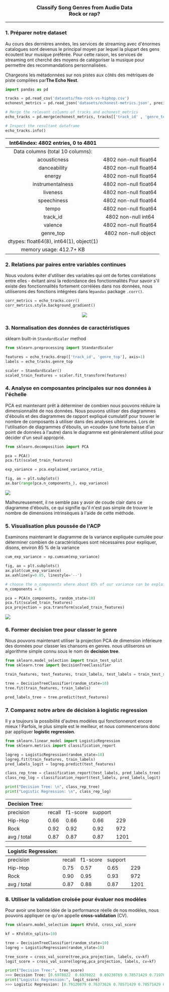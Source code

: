 <h3 align='center'>Classify Song Genres from Audio Data<br>Rock or rap?</h3><hr>



<!-- <p align='center'>
  <img width=500 height=300 src='https://i.ytimg.com/vi/oPgWYj2smCw/maxresdefault.jpg'>
</p> -->

<h3>1. Préparer notre dataset</h3>
<p>   Au cours des dernières années, les services de streaming avec d'énormes catalogues sont devenus le principal moyen par lequel la plupart des gens écoutent leur musique préférée. Pour cette raison, les services de streaming ont cherché des moyens de catégoriser la musique pour permettre des recommandations personnalisées.

Chargeons les métadonnées sur nos pistes aux côtés des métriques de piste compilées par<b>The Echo Nest</b>.</p>

```python
import pandas as pd

tracks = pd.read_csv('datasets/fma-rock-vs-hiphop.csv')
echonest_metrics = pd.read_json('datasets/echonest-metrics.json', precise_float=True)

# Merge the relevant columns of tracks and echonest_metrics
echo_tracks = pd.merge(echonest_metrics, tracks[['track_id' , 'genre_top']], how='inner', on='track_id')

# Inspect the resultant dataframe
echo_tracks.info()
```
|   Int64Index: 4802 entries, 0 to 4801   |                       |
|:---------------------------------------:|:---------------------:|
|     Data columns (total 10 columns):    |                       |
|               acousticness              | 4802 non-null float64 |
|               danceability              | 4802 non-null float64 |
|                  energy                 | 4802 non-null float64 |
|             instrumentalness            | 4802 non-null float64 |
|                 liveness                | 4802 non-null float64 |
|               speechiness               | 4802 non-null float64 |
|                  tempo                  | 4802 non-null float64 |
|                 track_id                | 4802 non-null int64   |
|                 valence                 | 4802 non-null float64 |
|                genre_top                | 4802 non-null object  |
| dtypes: float64(8), int64(1), object(1) |                       |
|         memory usage: 412.7+ KB         |                       |


<h3>2. Relations par paires entre variables continues</h3>
<p>Nous voulons éviter d'utiliser des variables qui ont de fortes corrélations entre elles - évitant ainsi la redondance des fonctionnalités
Pour savoir s'il existe des fonctionnalités fortement corrélées dans nos données, nous utiliserons des fonctions intégrées dans le<code>pandas</code> package <code>.corr()</code>. </p>

```python
corr_metrics = echo_tracks.corr()
corr_metrics.style.background_gradient()
```
<p align='center'>
  <img src='datasets/corr.png'>
</p>

<h3>3. Normalisation des données de caractéristiques</h3>
<pÉtant donné que nous n'avons pas trouvé de corrélations fortes particulières entre nos caractéristiques, nous pouvons plutôt utiliser une approche commune pour réduire le nombre de caractéristiques appelée analyse en composantes principales (PCA)
Pour éviter les biais, je normalise d'abord les données à l'aide de la méthode  <code>sklearn</code> built-in <code>StandardScaler</code> method</p>

```python
from sklearn.preprocessing import StandardScaler

features = echo_tracks.drop(['track_id', 'genre_top'], axis=1)
labels = echo_tracks.genre_top

scaler = StandardScaler()
scaled_train_features = scaler.fit_transform(features)
```

<h3>4. Analyse en composantes principales sur nos données à l'échelle</h3>
<p>PCA est maintenant prêt à déterminer de combien nous pouvons réduire la dimensionnalité de nos données. Nous pouvons utiliser des diagrammes d'éboulis et des diagrammes de rapport expliqué cumulatif pour trouver le nombre de composants à utiliser dans des analyses ultérieures.
Lors de l'utilisation de diagrammes d'éboulis, un «coude» (une forte baisse d'un point de données à l'autre) dans le diagramme est généralement utilisé pour décider d'un seuil approprié.</p>
  
```python
from sklearn.decomposition import PCA

pca = PCA()
pca.fit(scaled_train_features)

exp_variance = pca.explained_variance_ratio_

fig, ax = plt.subplots()
ax.bar(range(pca.n_components_), exp_variance)
```

<img src='datasets/PCAhist.png'>

<p>Malheureusement, il ne semble pas y avoir de coude clair dans ce diagramme d'éboulis, ce qui signifie qu'il n'est pas simple de trouver le nombre de dimensions intrinsèques à l'aide de cette méthode.</p>

<h3>5. Visualisation plus poussée de l'ACP</h3>
<p>Examinons maintenant le diagramme de la variance expliquée cumulée pour déterminer combien de caractéristiques sont nécessaires pour expliquer, disons, environ 85 % de la variance</p>

```python
cum_exp_variance = np.cumsum(exp_variance)

fig, ax = plt.subplots()
ax.plot(cum_exp_variance)
ax.axhline(y=0.85, linestyle='--')

# choose the n_components where about 85% of our variance can be explained
n_components = 6

pca = PCA(n_components, random_state=10)
pca.fit(scaled_train_features)
pca_projection = pca.transform(scaled_train_features)
```
<img src='datasets/linePCA.png'>



<h3>6. Former decision tree pour classer le genre </h3>
<p>Nous pouvons maintenant utiliser la projection PCA de dimension inférieure des données pour classer les chansons en genres. nous utiliserons un algorithme simple connu sous le nom de <b>decision tree</b>.</p>

```python
from sklearn.model_selection import train_test_split
from sklearn.tree import DecisionTreeClassifier

train_features, test_features, train_labels, test_labels = train_test_split(pca_projection, labels, random_state=10)

tree = DecisionTreeClassifier(random_state=10)
tree.fit(train_features, train_labels)

pred_labels_tree = tree.predict(test_features)
```

<h3>7. Comparez notre arbre de décision à  logistic regression</h3>
<p>Il y a toujours la possibilité d'autres modèles qui fonctionneront encore mieux ! Parfois, le plus simple est le meilleur, et nous commencerons donc par appliquer <b>logistic regression</b>.</p>

```python
from sklearn.linear_model import LogisticRegression
from sklearn.metrics import classification_report

logreg = LogisticRegression(random_state=10)
logreg.fit(train_features, train_labels)
pred_labels_logit = logreg.predict(test_features)

class_rep_tree = classification_report(test_labels, pred_labels_tree)
class_rep_log = classification_report(test_labels, pred_labels_logit)

print("Decision Tree: \n", class_rep_tree)
print("Logistic Regression: \n", class_rep_log)
```

| Decision Tree: |        |          |         |      |  
|----------------|--------|----------|---------|------|
| precision      | recall | f1-score | support |      |
| Hip-Hop        | 0.66   | 0.66     | 0.66    | 229  |
| Rock           | 0.92   | 0.92     | 0.92    | 972  |
| avg / total    | 0.87   | 0.87     | 0.87    | 1201 |

| Logistic Regression: |        |          |         |      |
|----------------------|--------|----------|---------|------|
| precision            | recall | f1-score | support |      |
| Hip-Hop              | 0.75   | 0.57     | 0.65    | 229  |
| Rock                 | 0.90   | 0.95     | 0.93    | 972  |
| avg / total          | 0.87   | 0.88     | 0.87    | 1201 | 


<h3>8. Utiliser la validation croisée pour évaluer nos modèles</h3>
<p>Pour avoir une bonne idée de la performance réelle de nos modèles, nous pouvons appliquer ce qu'on appelle <b>cross-validation</b> (CV).

```python
from sklearn.model_selection import KFold, cross_val_score

kf = KFold(n_splits=10)

tree = DecisionTreeClassifier(random_state=10)
logreg = LogisticRegression(random_state=10)

tree_score = cross_val_score(tree,pca_projection, labels, cv=kf)
logit_score = cross_val_score(logreg,pca_projection, labels, cv=kf)

print("Decision Tree:", tree_score)
>>> Decision Tree: [0.6978022  0.6978022  0.69230769 0.78571429 0.71978022 0.67032967 0.75824176 0.76923077 0.75274725 0.6978022 ]
print("Logistic Regression:", logit_score)
>>> Logistic Regression: [0.79120879 0.76373626 0.78571429 0.78571429 0.78571429 0.78021978 0.75274725 0.76923077 0.81868132 0.71978022]
```


